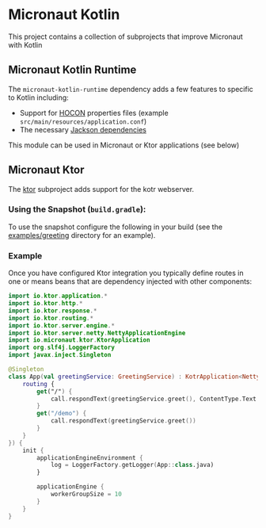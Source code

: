 # Micronaut Kotlin

This project contains a collection of subprojects that improve Micronaut with Kotlin

## Micronaut Kotlin Runtime

The `micronaut-kotlin-runtime` dependency adds a few features to specific to Kotlin including:

* Support for [HOCON](https://github.com/lightbend/config/blob/master/HOCON.md) properties files (example `src/main/resources/application.conf`)
* The necessary [Jackson dependencies](https://github.com/FasterXML/jackson-module-kotlin)

This module can be used in Micronaut or Ktor applications (see below)

## Micronaut Ktor


The [ktor](https://ktor.io) subproject adds support for the kotr webserver. 


### Using the Snapshot (`build.gradle`):

To use the snapshot configure the following in your build (see the [examples/greeting](https://github.com/micronaut-projects/micronaut-kotlin/tree/master/examples/greeting) directory for an example).

### Example

Once you have configured Ktor integration you typically define routes in one or means beans that are dependency injected with other components:

```kotlin
import io.ktor.application.*
import io.ktor.http.*
import io.ktor.response.*
import io.ktor.routing.*
import io.ktor.server.engine.*
import io.ktor.server.netty.NettyApplicationEngine
import io.micronaut.ktor.KtorApplication
import org.slf4j.LoggerFactory
import javax.inject.Singleton

@Singleton
class App(val greetingService: GreetingService) : KotrApplication<NettyApplicationEngine.Configuration>({
    routing {
        get("/") {
            call.respondText(greetingService.greet(), ContentType.Text.Plain)
        }
        get("/demo") {
            call.respondText(greetingService.greet())
        }
    }
}) {
    init {
        applicationEngineEnvironment {
            log = LoggerFactory.getLogger(App::class.java)
        }

        applicationEngine {
            workerGroupSize = 10
        }
    }
}
```
